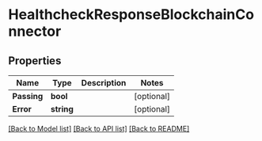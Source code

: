 # HealthcheckResponseBlockchainConnector

## Properties
Name | Type | Description | Notes
------------ | ------------- | ------------- | -------------
**Passing** | **bool** |  | [optional] 
**Error** | **string** |  | [optional] 

[[Back to Model list]](../README.md#documentation-for-models) [[Back to API list]](../README.md#documentation-for-api-endpoints) [[Back to README]](../README.md)


